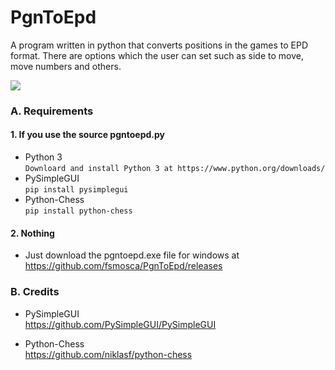 # PgnToEpd
A program written in python that converts positions in the games to EPD format. There are options which the user can set such as side to move, move numbers and others.

![](https://i.imgur.com/i4cddTQ.png)

### A. Requirements
#### 1. If you use the source pgntoepd.py
* Python 3<br>
`Downloard and install Python 3 at https://www.python.org/downloads/`
* PySimpleGUI<br>
`pip install pysimplegui`
* Python-Chess<br>
`pip install python-chess`

#### 2. Nothing
* Just download the pgntoepd.exe file for windows at https://github.com/fsmosca/PgnToEpd/releases

### B. Credits
* PySimpleGUI<br>
https://github.com/PySimpleGUI/PySimpleGUI

* Python-Chess<br>
https://github.com/niklasf/python-chess
